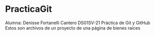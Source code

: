 # PracticaGit
Alumna: Denisse Fortanelli Cantero
DS01SV-21
Práctica de Git y GitHub
Estos son archivos de un proyecto de una página de bienes raíces
